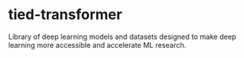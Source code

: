 # tied-transformer
Library of deep learning models and datasets designed to make deep learning more accessible and accelerate ML research.
